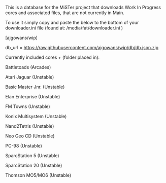 This is a database for the MiSTer project that downloads Work In Progress cores and associated files, that are not currently in Main.

To use it simply copy and paste the below to the bottom of your downloader.ini file (found at: /media/fat/downloader.ini )

[ajgowans/wip]

db_url = https://raw.githubusercontent.com/ajgowans/wip/db/db.json.zip



Currently included cores + (folder placed in):

Battletoads (Arcades)

Atari Jaguar (Unstable)

Basic Master Jnr. (Unstable)

Elan Enterprise (Unstable)

FM Towns (Unstable)

Konix Multisystem (Unstable)

Nand2Tetris (Unstable)

Neo Geo CD (Unstable)

PC-98 (Unstable)

SparcStation 5 (Unstable)

SparcStation 20 (Unstable)

Thomson MO5/MO6 (Unstable)
